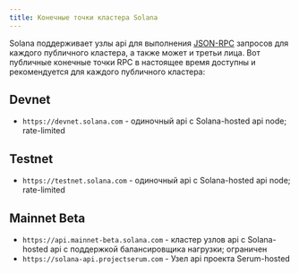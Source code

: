```yaml
---
title: Конечные точки кластера Solana
---
```


Solana поддерживает узлы api для выполнения [JSON-RPC](developing/clients/jsonrpc-api.md) запросов для каждого публичного кластера, а также может и третьи лица. Вот публичные конечные точки RPC в настоящее время доступны и рекомендуется для каждого публичного кластера:

## Devnet

- `https://devnet.solana.com` - одиночный api с Solana-hosted api node; rate-limited

## Testnet

- `https://testnet.solana.com` - одиночный api с Solana-hosted api node; rate-limited

## Mainnet Beta

- `https://api.mainnet-beta.solana.com` - кластер узлов api с Solana-hosted api с поддержкой балансировщика нагрузки; ограничен
- `https://solana-api.projectserum.com` - Узел api проекта Serum-hosted
